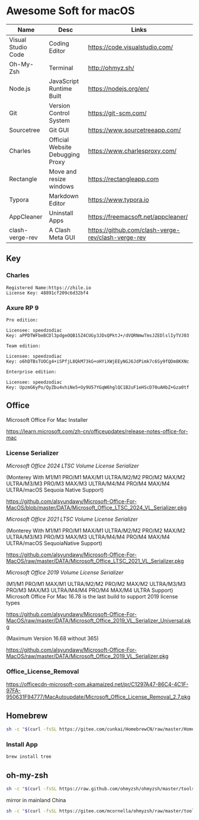 # Awesome Soft for macOS

| Name | Desc | Links |
| -------- | ------------------ | ----------------------------------- |
| Visual Studio Code | Coding Editor |https://code.visualstudio.com/|
| Oh-My-Zsh | Terminal | http://ohmyz.sh/  |
| Node.js | JavaScript Runtime Built | https://nodejs.org/en/|
| Git | Version Control System | https://git-scm.com/|
| Sourcetree | Git GUI | https://www.sourcetreeapp.com/ |
| Charles | Official Website Debugging Proxy | https://www.charlesproxy.com/ |
| Rectangle | Move and resize windows | https://rectangleapp.com |
| Typora | Markdown Editor | https://www.typora.io |
|AppCleaner|Uninstall Apps|https://freemacsoft.net/appcleaner/|
|clash-verge-rev|A Clash Meta GUI|https://github.com/clash-verge-rev/clash-verge-rev|

## Key

### Charles

```
Registered Name:https://zhile.io
License Key: 48891cf209c6d32bf4
```

### Axure RP 9

```
Pro edition:

Licensee: speedzodiac
Key: aPPDTWFbeBCDl3pdgeOQB15Z4CUGy3JDsQPktJ+/dVQRNmwTmsJZEDlslIyTVJ03

Team edition:

Licensee: speedzodiac
Key: o6hDTBsTUOCg4+iSPfjL8QkM73kG+oHYiXWjEEyNGJ6JdPimk7c6Sy9fQDm8KXNc

Enterprise edition:

Licensee: speedzodiac
Key: UpzmG6yPo/QyZbu4vhiNe5+Oy9U57YGqW6hglQC1B2uF1eHScD70uAHbZ+Gza0tf
```

## Office

Microsoft Office For Mac Installer

https://learn.microsoft.com/zh-cn/officeupdates/release-notes-office-for-mac

### License Serializer

*Microsoft Office 2024 LTSC Volume License Serializer*

 (Monterey With M1/M1 PRO/M1 MAX/M1 ULTRA/M2/M2 PRO/M2 MAX/M2 ULTRA/M3/M3 PRO/M3 MAX/M3 ULTRA/M4/M4 PRO/M4 MAX/M4 ULTRA/macOS Sequoia Native Support)

https://github.com/alsyundawy/Microsoft-Office-For-MacOS/blob/master/DATA/Microsoft_Office_LTSC_2024_VL_Serializer.pkg

*Microsoft Office 2021 LTSC Volume License Serializer*

(Monterey With M1/M1 PRO/M1 MAX/M1 ULTRA/M2/M2 PRO/M2 MAX/M2 ULTRA/M3/M3 PRO/M3 MAX/M3 ULTRA/M4/M4 PRO/M4 MAX/M4 ULTRA/macOS SequoiaNative Support)

https://github.com/alsyundawy/Microsoft-Office-For-MacOS/raw/master/DATA/Microsoft_Office_LTSC_2021_VL_Serializer.pkg

*Microsoft Office 2019 Volume License Serializer*

(M1/M1 PRO/M1 MAX/M1 ULTRA/M2/M2 PRO/M2 MAX/M2 ULTRA/M3/M3 PRO/M3 MAX/M3 ULTRA/M4/M4 PRO/M4 MAX/M4 ULTRA Support) Microsoft Office For Mac 16.78 is the last build to support 2019 license types

https://github.com/alsyundawy/Microsoft-Office-For-MacOS/raw/master/DATA/Microsoft_Office_2019_VL_Serializer_Universal.pkg

(Maximum Version 16.68 without 365)

https://github.com/alsyundawy/Microsoft-Office-For-MacOS/raw/master/DATA/Microsoft_Office_2019_VL_Serializer.pkg

### Office_License_Removal

https://officecdn-microsoft-com.akamaized.net/pr/C1297A47-86C4-4C1F-97FA-950631F94777/MacAutoupdate/Microsoft_Office_License_Removal_2.7.pkg

## Homebrew

```bash
sh -c "$(curl -fsSL https://gitee.com/cunkai/HomebrewCN/raw/master/Homebrew.sh)"
```
### Install App

```bash
brew install tree
```

## oh-my-zsh

```bash
sh -c "$(curl -fsSL https://raw.github.com/ohmyzsh/ohmyzsh/master/tools/install.sh)"
```

mirror in mainland China

```bash
sh -c "$(curl -fsSL https://gitee.com/mcornella/ohmyzsh/raw/master/tools/install.sh)"
```
